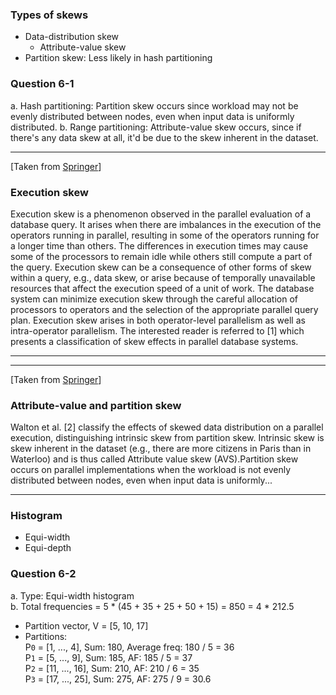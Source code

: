 ### Types of skews

- Data-distribution skew
  - Attribute-value skew
- Partition skew: Less likely in hash partitioning

### Question 6-1

a. Hash partitioning: Partition skew occurs since workload may not be evenly distributed between nodes, even when input data is uniformly distributed.
b. Range partitioning: Attribute-value skew occurs, since if there's any data skew at all, it'd be due to the skew inherent in the dataset.

---

[Taken from [Springer](https://link.springer.com/referenceworkentry/10.1007%2F978-0-387-39940-9_1555)]

### Execution skew

Execution skew is a phenomenon observed in the parallel evaluation of a database query. It arises when there are imbalances in the execution of the operators running in parallel, resulting in some of the operators running for a longer time than others. The differences in execution times may cause some of the processors to remain idle while others still compute a part of the query. Execution skew can be a consequence of other forms of skew within a query, e.g., data skew, or arise because of temporally unavailable resources that affect the execution speed of a unit of work. The database system can minimize execution skew through the careful allocation of processors to operators and the selection of the appropriate parallel query plan. Execution skew arises in both operator-level parallelism as well as intra-operator parallelism. The interested reader is referred to [1] which presents a classification of skew effects in parallel database systems.

---

---

[Taken from [Springer](https://link.springer.com/referenceworkentry/10.1007%2F978-0-387-39940-9_1088)]

### Attribute-value and partition skew

Walton et al. [2] classify the effects of skewed data distribution on a parallel execution, distinguishing intrinsic skew from partition skew. Intrinsic skew is skew inherent in the dataset (e.g., there are more citizens in Paris than in Waterloo) and is thus called Attribute value skew (AVS).Partition skew occurs on parallel implementations when the workload is not evenly distributed between nodes, even when input data is uniformly...

---

### Histogram

- Equi-width
- Equi-depth

### Question 6-2

a. Type: Equi-width histogram  
b. Total frequencies = 5 \* (45 + 35 + 25 + 50 + 15) = 850 = 4 \* 212.5

- Partition vector, V = [5, 10, 17]
- Partitions:  
  P`0` = [1, ..., 4], Sum: 180, Average freq: 180 / 5 = 36  
  P`1` = [5, ..., 9], Sum: 185, AF: 185 / 5 = 37  
  P`2` = [11, ..., 16], Sum: 210, AF: 210 / 6 = 35  
  P`3` = [17, ..., 25], Sum: 275, AF: 275 / 9 = 30.6
